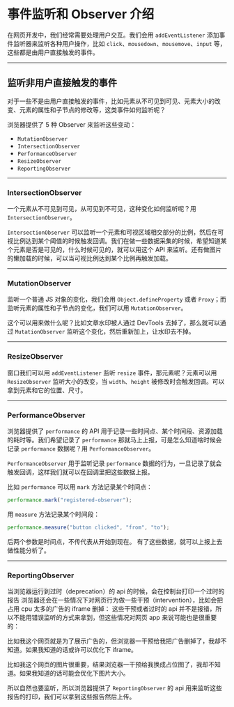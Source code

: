# 事件监听和 Observer 介绍

在网页开发中，我们经常需要处理用户交互。我们会用 `addEventListener` 添加事件监听器来监听各种用户操作，比如 `click`、`mousedown`、`mousemove`、`input` 等，这些都是由用户直接触发的事件。

---

## 监听非用户直接触发的事件

对于一些不是由用户直接触发的事件，比如元素从不可见到可见、元素大小的改变、元素的属性和子节点的修改等，这类事件如何监听呢？

浏览器提供了 5 种 Observer 来监听这些变动：

- `MutationObserver`
- `IntersectionObserver`
- `PerformanceObserver`
- `ResizeObserver`
- `ReportingObserver`

---

### IntersectionObserver

一个元素从不可见到可见，从可见到不可见，这种变化如何监听呢？用 `IntersectionObserver`。

`IntersectionObserver` 可以监听一个元素和可视区域相交部分的比例，然后在可视比例达到某个阈值的时候触发回调。我们在做一些数据采集的时候，希望知道某个元素是否是可见的，什么时候可见的，就可以用这个 API 来监听。还有做图片的懒加载的时候，可以当可视比例达到某个比例再触发加载。

---

### MutationObserver

监听一个普通 JS 对象的变化，我们会用 `Object.defineProperty` 或者 `Proxy`；而监听元素的属性和子节点的变化，我们可以用 `MutationObserver`。

这个可以用来做什么呢？比如文章水印被人通过 DevTools 去掉了，那么就可以通过 `MutationObserver` 监听这个变化，然后重新加上，让水印去不掉。

---

### ResizeObserver

窗口我们可以用 `addEventListener` 监听 `resize` 事件，那元素呢？元素可以用 `ResizeObserver` 监听大小的改变，当 `width`、`height` 被修改时会触发回调。可以拿到元素和它的位置、尺寸。

---

### PerformanceObserver

浏览器提供了 `performance` 的 API 用于记录一些时间点、某个时间段、资源加载的耗时等。我们希望记录了 `performance` 那就马上上报，可是怎么知道啥时候会记录 `performance` 数据呢？用 `PerformanceObserver`。

`PerformanceObserver` 用于监听记录 `performance` 数据的行为，一旦记录了就会触发回调，这样我们就可以在回调里把这些数据上报。

比如 `performance` 可以用 `mark` 方法记录某个时间点：

```javascript
performance.mark("registered-observer");
```

用 `measure` 方法记录某个时间段：

```javascript
performance.measure("button clicked", "from", "to");
```

后两个参数是时间点，不传代表从开始到现在。
有了这些数据，就可以上报上去做性能分析了。

---

### ReportingObserver

当浏览器运行到过时（deprecation）的 api 的时候，会在控制台打印一个过时的报告
浏览器还会在一些情况下对网页行为做一些干预（intervention），比如会把占用 cpu 太多的广告的 iframe 删掉：
这些干预或者过时的 api 并不是报错，所以不能用错误监听的方式来拿到，但这些情况对网页 app 来说可能也是很重要的：

比如我这个网页就是为了展示广告的，但浏览器一干预给我把广告删掉了，我却不知道。如果我知道的话或许可以优化下 iframe。

比如我这个网页的图片很重要，结果浏览器一干预给我换成占位图了，我却不知道。如果我知道的话可能会优化下图片大小。

所以自然也要监听，所以浏览器提供了 `ReportingObserver` 的 api 用来监听这些报告的打印，我们可以拿到这些报告然后上传。
